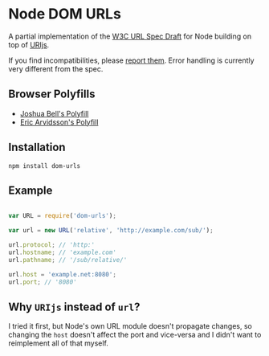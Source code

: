 Node DOM URLs
=============

A partial implementation of the [W3C URL Spec Draft](https://dvcs.w3.org/hg/url/raw-file/tip/Overview.html) for Node building on top of [URIjs](http://medialize.github.io/URI.js/).

If you find incompatibilities, please [report them](https://github.com/passy/node-dom-urls/issues). Error handling is currently very different from the spec.

Browser Polyfills
-----------------

  - [Joshua Bell's Polyfill](https://github.com/inexorabletash/polyfill/blob/master/url.js)
  - [Eric Arvidsson's Polyfill](https://github.com/arv/DOM-URL-Polyfill)

Installation
------------

`npm install dom-urls`

Example
-------

```js

var URL = require('dom-urls');

var url = new URL('relative', 'http://example.com/sub/');

url.protocol; // 'http:'
url.hostname; // 'example.com'
url.pathname; // '/sub/relative/'

url.host = 'example.net:8080';
url.port; // '8080'
```

Why `URIjs` instead of `url`?
-----------------------------

I tried it first, but Node's own URL module doesn't propagate changes, so
changing the `host` doesn't affect the port and vice-versa and I didn't want to
reimplement all of that myself.
